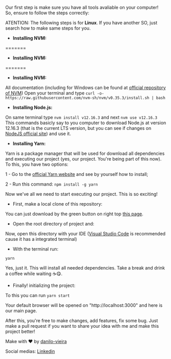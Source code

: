 Our first step is make sure you have all tools avaliable on your computer!
So, ensure to follow the steps correctly:

ATENTION: The following steps is for **Linux**. If you have another SO, just search how to make same steps for you.

* **Installing NVM:**

=======
  * **Installing NVM:**

=======
  * **Installing NVM:**

All documentation (including for Windows can be found at [official repository of NVM](https://github.com/nvm-sh/nvm#installing-and-updating))
Open your terminal and type `curl -o- https://raw.githubusercontent.com/nvm-sh/nvm/v0.35.3/install.sh | bash`

* **Installing Node.js:**

On same terminal type `nvm install v12.16.3` and next `nvm use v12.16.3`
This commands basicly say to you computer to download Node.js at version 12.16.3 (that is the current LTS version, but you can see if changes on [NodeJS official site](https://nodejs.org/en/)) and use it.

* **Installing Yarn:**

Yarn is a package manager that will be used for download all dependencies and executing our project (yes, our project. You're being part of this now).
To this, you have two options:

1 - Go to the [official Yarn website](https://yarnpkg.com/) and see by yourself how to install;

2 - Run this command: `npm install -g yarn`

Now we've all we need to start executing our project. This is so exciting!

* First, make a local clone of this repository:

You can just download by the green button on right top [this page](https://github.com/danilo-vieira/github-explorer).

* Open the root directory of project and:

Now, open this directory with your IDE ([Visual Studio Code](https://code.visualstudio.com/) is recommended cause it has a integrated terminal)

* With the terminal run:

`yarn`

Yes, just it. This will install all needed dependencies. Take a break and drink a coffee while waiting ☕😋.

* Finally! initializing the project:

To this you can run `yarn start`

Your default browser will be opened on "http://localhost:3000" and here is our main page.

After this, you're free to make changes, add features, fix some bug. Just make a pull request if you want to share your idea with me and make this project better!

Make with ❤ by [danilo-vieira](https://github.com/danilo-vieira/)

Social medias:
[Linkedin]( https://www.linkedin.com/in/danilo-vieira-da-silva-140019125/)
